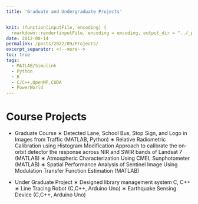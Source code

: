 ```yaml
---
title: 'Graduate and Undergraduate Projects'


knit: (function(inputFile, encoding) {
  rmarkdown::render(inputFile, encoding = encoding, output_dir = "../_posts") })
date: 2012-08-14
permalink: /posts/2022/09/Projects/
excerpt_separator: <!--more-->
toc: true
tags:
  - MATLAB/Simulink
  - Python
  - R
  - C/C++,OpenMP,CUDA
  - PowerWorld
---
```


Course Projects
======

* Graduate Course 
  ∗ Detected Lane, School Bus, Stop Sign, and Logo in Images from Traffic (MATLAB, Python)
  ∗ Relative Radiometric Calibration using Histogram Modification Approach to calibrate the on-orbit detector the response across NIR and SWIR bands of Landsat 7             (MATLAB)
  ∗ Atmospheric Characterization Using CMEL Sunphotometer (MATLAB)
  ∗ Spatial Performance Analysis of Sentinel Image Using Modulation
    Transfer Function Estimation (MATLAB)

* Under Graduate Project
  ∗ Designed library management system C, C++
  ∗ Line Tracing Robot (C,C++, Arduino Uno)
  ∗ Earthquake Sensing Device (C,C++, Arduino Uno)
